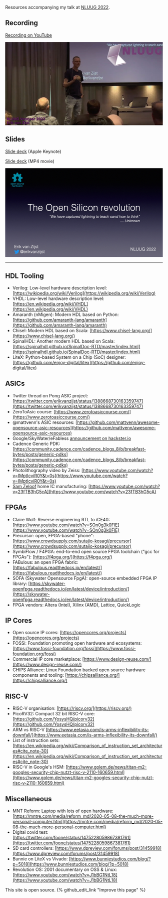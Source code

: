Resources accompanying my talk at [NLUUG 2022](https://www.nluug.nl/activiteiten/events/vj22/programma/index.html).

## Recording

[Recording on YouTube](https://youtu.be/PjfiXEgieWQ?t=13250)

[![Recording](thumbnail.jpg)](https://youtu.be/PjfiXEgieWQ?t=13250)

## Slides

[Slide deck](https://evzijst.s3.us-west-2.amazonaws.com/slides.key) (Apple Keynote)

[Slide deck](https://evzijst.s3.us-west-2.amazonaws.com/opensilicon_slides.mp4) (MP4 movie)

[![Download slides](opening_slide.jpg)](https://evzijst.s3.us-west-2.amazonaws.com/slides.key)

---------

## HDL Tooling

* Verilog: Low-level hardware description level: [https://wikipedia.org/wiki/Verilog](https://wikipedia.org/wiki/Verilog)
* VHDL: Low-level hardware description level: [https://en.wikipedia.org/wiki/VHDL](https://en.wikipedia.org/wiki/VHDL)
* Amaranth (nMigen): Modern HDL based on Python: [https://github.com/amaranth-lang/amaranth](https://github.com/amaranth-lang/amaranth)
* Chisel: Modern HDL based on Scala: [https://www.chisel-lang.org/](https://www.chisel-lang.org/)
* SpinalHDL: Another modern HDL based on Scala: [https://spinalhdl.github.io/SpinalDoc-RTD/master/index.html](https://spinalhdl.github.io/SpinalDoc-RTD/master/index.html)
* LiteX: Python-based System on a Chip (SoC) designer: [https://github.com/enjoy-digital/litex](https://github.com/enjoy-digital/litex)

## ASICs

* Twitter thread on Pong ASIC project: [https://twitter.com/erikvanzijst/status/1388668730163359747](https://twitter.com/erikvanzijst/status/1388668730163359747)
* ZeroToAsic course: [https://www.zerotoasiccourse.com/](https://www.zerotoasiccourse.com/)
* @mattvenn's ASIC resources: [https://github.com/mattvenn/awesome-opensource-asic-resources](https://github.com/mattvenn/awesome-opensource-asic-resources)
* Google/SkyWater/eFabless [announcement on hackster.io](https://www.hackster.io/news/efabless-google-and-skywater-are-enabling-us-mere-mortal-makers-to-design-our-own-open-source-asics-28917eb5357a)
* Cadence Generic PDK: [https://community.cadence.com/cadence_blogs_8/b/breakfast-bytes/posts/generic-pdks](https://community.cadence.com/cadence_blogs_8/b/breakfast-bytes/posts/generic-pdks)
* Photolithography video by Zeiss: [https://www.youtube.com/watch?v=IMptIcviR0Y&t=0s](https://www.youtube.com/watch?v=IMptIcviR0Y&t=0s)
* [Sam Zeloof](http://sam.zeloof.xyz/) home IC manufacturing: [https://www.youtube.com/watch?v=23fTB3hG5cA](https://www.youtube.com/watch?v=23fTB3hG5cA)

## FPGAs

* Claire Wolf: Reverse engineering RTL to iCE40: [https://www.youtube.com/watch?v=SOn0g3k0FlE](https://www.youtube.com/watch?v=SOn0g3k0FlE)
* Precursor: open, FPGA-based "phone": [https://www.crowdsupply.com/sutajio-kosagi/precursor](https://www.crowdsupply.com/sutajio-kosagi/precursor)
* SymbiFlow / F4PGA: end-to-end open source FPGA toolchain ("gcc for FPGAs"): [https://f4pga.org/](https://f4pga.org/)
* FABulous: an open FPGA fabric: [https://fabulous.readthedocs.io/en/latest/](https://fabulous.readthedocs.io/en/latest/)
* SOFA (Skywater Opensource FpgA): open-source embedded FPGA IP library: [https://skywater-openfpga.readthedocs.io/en/latest/device/introduction/](https://skywater-openfpga.readthedocs.io/en/latest/device/introduction/)
* FPGA vendors: Altera (Intel), Xilinx (AMD), Lattice, QuickLogic

## IP Cores

* Open source IP cores: [https://opencores.org/projects](https://opencores.org/projects)
* FOSSi: Foundation promoting open hardware and ecosystems: [https://www.fossi-foundation.org/fossi](https://www.fossi-foundation.org/fossi)
* Commercial IP core marketplace: [https://www.design-reuse.com/](https://www.design-reuse.com/)
* CHIPS Alliance: Linux Foundation backed open source hardware components and tooling: [https://chipsalliance.org/](https://chipsalliance.org/)

## RISC-V

* RISC-V organisation: [https://riscv.org/](https://riscv.org/)
* PicoRV32: Compact 32 bit RISC-V core: [https://github.com/YosysHQ/picorv32](https://github.com/YosysHQ/picorv32)
* ARM vs RISC-V [https://www.eetasia.com/is-arms-inflexibility-its-downfall/](https://www.eetasia.com/is-arms-inflexibility-its-downfall/)
* List of instruction sets: [https://en.wikipedia.org/wiki/Comparison_of_instruction_set_architectures#cite_note-30](https://en.wikipedia.org/wiki/Comparison_of_instruction_set_architectures#cite_note-30)
* RISC-V in Google's HSM: [https://www.golem.de/news/titan-m2-googles-security-chip-nutzt-risc-v-2110-160659.html](https://www.golem.de/news/titan-m2-googles-security-chip-nutzt-risc-v-2110-160659.html)


## Miscellaneous

* MNT Reform: Laptop with lots of open hardware: [https://mntre.com/media/reform_md/2020-05-08-the-much-more-personal-computer.html](https://mntre.com/media/reform_md/2020-05-08-the-much-more-personal-computer.html)
* Digital covid test: [https://twitter.com/foone/status/1475228059867381761](https://twitter.com/foone/status/1475228059867381761)
* SD card controllers: [https://www.dpreview.com/forums/post/31459918](https://www.dpreview.com/forums/post/31459918)
* Bunnie on LiteX vs Vivado: [https://www.bunniestudios.com/blog/?p=5018](https://www.bunniestudios.com/blog/?p=5018)
* Revolution OS: 2001 documentary on OSS & Linux: [https://www.youtube.com/watch?v=J1bBG1NtL18](https://www.youtube.com/watch?v=J1bBG1NtL18)


This site is open source. {% github_edit_link "Improve this page" %}
